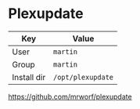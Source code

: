 # Plexupdate
| Key         | Value             |
| ----------- | ----------------- |
| User        | `martin`          |
| Group       | `martin`          |
| Install dir | `/opt/plexupdate` |
https://github.com/mrworf/plexupdate